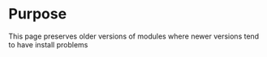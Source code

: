 # Purpose
This page preserves older versions of modules where newer versions tend to have install problems
